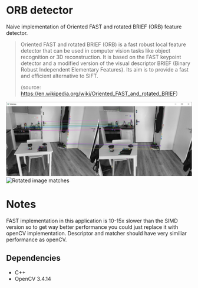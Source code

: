 # ORB detector

Naive implementation of Oriented FAST and rotated BRIEF (ORB) feature detector.

>Oriented FAST and rotated BRIEF (ORB) is a fast robust local feature detector that can be used in computer vision tasks like object recognition or 3D reconstruction. It is based on the FAST keypoint detector and a modified version of the visual descriptor BRIEF (Binary Robust Independent Elementary Features). Its aim is to provide a fast and efficient alternative to SIFT.
>
>(source: https://en.wikipedia.org/wiki/Oriented_FAST_and_rotated_BRIEF)

![Matches](https://github.com/tomgasper/orb-detector/blob/main/examples/match_0.jpg?raw=true)
![Rotated image matches](https://github.com/tomgasper/orb-detector/blob/main/examples/prev_1.jpg?raw=true)

# Notes
FAST implementation in this application is 10-15x slower than the SIMD version so to get way better performance you could just replace it with openCV implementation. Descriptor and matcher should have very similiar performance as openCV.

## Dependencies

* C++  
* OpenCV 3.4.14